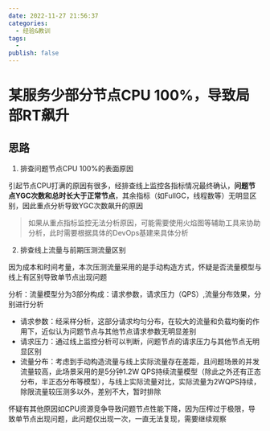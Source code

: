 ```yaml
---
date: 2022-11-27 21:56:37
categories:
  - 经验&教训
tags:
  - 
publish: false
---
```


# 某服务少部分节点CPU 100%，导致局部RT飙升

## 思路

1. 排查问题节点CPU 100%的表面原因

引起节点CPU打满的原因有很多，经排查线上监控各指标情况最终确认，**问题节点YGC次数和总时长大于正常节点**，其余指标（如FullGC，线程数等）无明显区别，因此重点分析导致YGC次数飙升的原因

> 如果从重点指标监控无法分析原因，可能需要使用火焰图等辅助工具来协助分析，此时需要根据具体的DevOps基建来具体分析

2. 排查线上流量与前期压测流量区别

因为成本和时间考量，本次压测流量采用的是手动构造方式，怀疑是否流量模型与线上有区别导致单节点出现问题

分析：流量模型分为3部分构成：请求参数，请求压力（QPS）,流量分布效果，分别进行分析

- 请求参数：经采样分析，这部分请求均匀分布，在较大的流量和负载均衡的作用下，近似认为问题节点与其他节点请求参数无明显差别
- 请求压力：通过线上监控分析可以判断，问题节点的请求压力与其他节点无明显区别
- 流量分布：考虑到手动构造流量与线上实际流量存在差距，且问题场景的并发流量较高，此场景采用的是5分钟1.2W QPS持续流量模型（除此之外还有正态分布，半正态分布等模型），与线上实际流量对比，实际流量为2WQPS持续，除限流量较压测多以外，差别不大，暂时排除

怀疑有其他原因如CPU资源竞争导致问题节点性能下降，因为压榨过于极限，导致单节点出现问题，此问题仅出现一次，一直无法复现，需要继续观察
